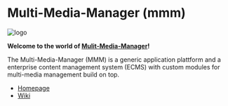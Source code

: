 Multi-Media-Manager (mmm)
=========================

![logo](mmm/raw/master/src/site/resources/images/logo.png)

**Welcome to the world of [Mulit-Media-Manager](http://m-m-m.sourceforge.net/index.html)!**

The Multi-Media-Manager (MMM) is a generic application plattform and a enterprise content management
system (ECMS) with custom modules for multi-media management build on top.

* [Homepage](http://m-m-m.sourceforge.net/index.html)
* [Wiki](mmm/wiki)